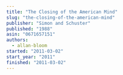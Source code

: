 ```yaml
---
title: "The Closing of the American Mind"
slug: "the-closing-of-the-american-mind"
publisher: "Simon and Schuster"
published: "1988"
asin: "0671657151"
authors:
  - allan-bloom
started: "2011-03-02"
start_year: "2011"
finished: "2011-03-02"
---
```

